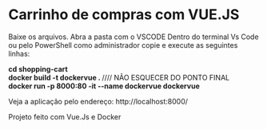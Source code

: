 # Carrinho de compras com VUE.JS

Baixe os arquivos.
Abra a pasta com o VSCODE
Dentro do terminal Vs Code ou pelo PowerShell como administrador copie e execute as seguintes linhas:

<strong> cd shopping-cart </strong> <br>
<strong> docker build -t dockervue .  </strong> //// NÃO ESQUECER DO PONTO FINAL <br>
<strong> docker run -p 8000:80 -it --name dockervue dockervue </strong>

Veja a aplicação pelo endereço: http://localhost:8000/ <br>

Projeto feito com Vue.Js e Docker
